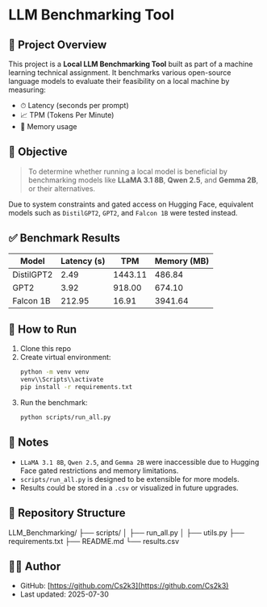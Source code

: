 # LLM Benchmarking Tool

## 📌 Project Overview

This project is a **Local LLM Benchmarking Tool** built as part of a machine learning technical assignment. It benchmarks various open-source language models to evaluate their feasibility on a local machine by measuring:

- ⏱ Latency (seconds per prompt)
- 📈 TPM (Tokens Per Minute)
- 💾 Memory usage

## 🎯 Objective

> To determine whether running a local model is beneficial by benchmarking models like **LLaMA 3.1 8B**, **Qwen 2.5**, and **Gemma 2B**, or their alternatives.

Due to system constraints and gated access on Hugging Face, equivalent models such as `DistilGPT2`, `GPT2`, and `Falcon 1B` were tested instead.

## ✅ Benchmark Results

| Model       | Latency (s) | TPM     | Memory (MB) |
|-------------|-------------|---------|-------------|
| DistilGPT2  | 2.49        | 1443.11 | 486.84      |
| GPT2        | 3.92        | 918.00  | 674.10      |
| Falcon 1B   | 212.95      | 16.91   | 3941.64     |

## 🧪 How to Run

1. Clone this repo  
2. Create virtual environment:
    ```bash
    python -m venv venv
    venv\\Scripts\\activate
    pip install -r requirements.txt
    ```
3. Run the benchmark:
    ```bash
    python scripts/run_all.py
    ```

## 📎 Notes

- `LLaMA 3.1 8B`, `Qwen 2.5`, and `Gemma 2B` were inaccessible due to Hugging Face gated restrictions and memory limitations.
- `scripts/run_all.py` is designed to be extensible for more models.
- Results could be stored in a `.csv` or visualized in future upgrades.

## 📁 Repository Structure
LLM_Benchmarking/
├── scripts/
│ ├── run_all.py
│ ├── utils.py
├── requirements.txt
├── README.md
└── results.csv 

## 👨‍💻 Author

- GitHub: [https://github.com/Cs2k3](https://github.com/Cs2k3)
- Last updated: 2025-07-30
